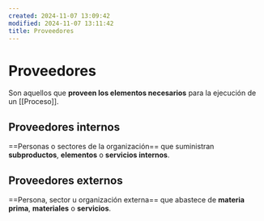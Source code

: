 ```yaml
---
created: 2024-11-07 13:09:42
modified: 2024-11-07 13:11:42
title: Proveedores
---
```


# Proveedores

Son aquellos que **proveen los elementos necesarios** para la ejecución de un [[Proceso]].

## Proveedores internos

==Personas o sectores de la organización== que suministran **subproductos**, **elementos** o **servicios internos**.

## Proveedores externos

==Persona, sector u organización externa== que abastece de **materia prima**, **materiales** o **servicios**.
